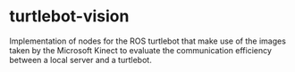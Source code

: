 # turtlebot-vision
Implementation of nodes for the ROS turtlebot that make use of the images taken by the Microsoft Kinect to evaluate the communication efficiency between a local server and a turtlebot.
